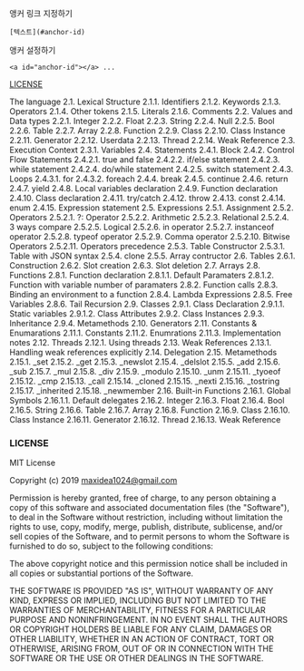앵커 링크 지정하기


```
[텍스트](#anchor-id)
```


앵커 설정하기

```
<a id="anchor-id"></a> ...
```



[LICENSE](#license)

The language
2.1. Lexical Structure
2.1.1. Identifiers
2.1.2. Keywords
2.1.3. Operators
2.1.4. Other tokens
2.1.5. Literals
2.1.6. Comments
2.2. Values and Data types
2.2.1. Integer
2.2.2. Float
2.2.3. String
2.2.4. Null
2.2.5. Bool
2.2.6. Table
2.2.7. Array
2.2.8. Function
2.2.9. Class
2.2.10. Class Instance
2.2.11. Generator
2.2.12. Userdata
2.2.13. Thread
2.2.14. Weak Reference
2.3. Execution Context
2.3.1. Variables
2.4. Statements
2.4.1. Block
2.4.2. Control Flow Statements
2.4.2.1. true and false
2.4.2.2. if/else statement
2.4.2.3. while statement
2.4.2.4. do/while statement
2.4.2.5. switch statement
2.4.3. Loops
2.4.3.1. for
2.4.3.2. foreach
2.4.4. break
2.4.5. continue
2.4.6. return
2.4.7. yield
2.4.8. Local variables declaration
2.4.9. Function declaration
2.4.10. Class declaration
2.4.11. try/catch
2.4.12. throw
2.4.13. const
2.4.14. enum
2.4.15. Expression statement
2.5. Expressions
2.5.1. Assignment
2.5.2. Operators
2.5.2.1. ?: Operator
2.5.2.2. Arithmetic
2.5.2.3. Relational
2.5.2.4. 3 ways compare
2.5.2.5. Logical
2.5.2.6. in operator
2.5.2.7. instanceof operator
2.5.2.8. typeof operator
2.5.2.9. Comma operator
2.5.2.10. Bitwise Operators
2.5.2.11. Operators precedence
2.5.3. Table Constructor
2.5.3.1. Table with JSON syntax
2.5.4. clone
2.5.5. Array contructor
2.6. Tables
2.6.1. Construction
2.6.2. Slot creation
2.6.3. Slot deletion
2.7. Arrays
2.8. Functions
2.8.1. Function declaration
2.8.1.1. Default Paramaters
2.8.1.2. Function with variable number of paramaters
2.8.2. Function calls
2.8.3. Binding an environment to a function
2.8.4. Lambda Expressions
2.8.5. Free Variables
2.8.6. Tail Recursion
2.9. Classes
2.9.1. Class Declaration
2.9.1.1. Static variables
2.9.1.2. Class Attributes
2.9.2. Class Instances
2.9.3. Inheritance
2.9.4. Metamethods
2.10. Generators
2.11. Constants & Enumarations
2.11.1. Constants
2.11.2. Enumrations
2.11.3. Implementation notes
2.12. Threads
2.12.1. Using threads
2.13. Weak References
2.13.1. Handling weak references explicitly
2.14. Delegation
2.15. Metamethods
2.15.1. _set
2.15.2. _get
2.15.3. _newslot
2.15.4. _delslot
2.15.5. _add
2.15.6. _sub
2.15.7. _mul
2.15.8. _div
2.15.9. _modulo
2.15.10. _unm
2.15.11. _tyoeof
2.15.12. _cmp
2.15.13. _call
2.15.14. _cloned
2.15.15. _nexti
2.15.16. _tostring
2.15.17. _inherited
2.15.18. _newmember
2.16. Built-in Functions
2.16.1. Global Symbols
2.16.1.1. Default delegates
2.16.2. Integer
2.16.3. Float
2.16.4. Bool
2.16.5. String
2.16.6. Table
2.16.7. Array
2.16.8. Function
2.16.9. Class
2.16.10. Class Instance
2.16.11. Generator
2.16.12. Thread
2.16.13. Weak Reference


### <a id="license"></a> LICENSE

MIT License

Copyright (c) 2019 maxidea1024@gmail.com

Permission is hereby granted, free of charge, to any person obtaining a copy
of this software and associated documentation files (the "Software"), to deal
in the Software without restriction, including without limitation the rights
to use, copy, modify, merge, publish, distribute, sublicense, and/or sell
copies of the Software, and to permit persons to whom the Software is
furnished to do so, subject to the following conditions:

The above copyright notice and this permission notice shall be included in all
copies or substantial portions of the Software.

THE SOFTWARE IS PROVIDED "AS IS", WITHOUT WARRANTY OF ANY KIND, EXPRESS OR
IMPLIED, INCLUDING BUT NOT LIMITED TO THE WARRANTIES OF MERCHANTABILITY,
FITNESS FOR A PARTICULAR PURPOSE AND NONINFRINGEMENT. IN NO EVENT SHALL THE
AUTHORS OR COPYRIGHT HOLDERS BE LIABLE FOR ANY CLAIM, DAMAGES OR OTHER
LIABILITY, WHETHER IN AN ACTION OF CONTRACT, TORT OR OTHERWISE, ARISING FROM,
OUT OF OR IN CONNECTION WITH THE SOFTWARE OR THE USE OR OTHER DEALINGS IN THE
SOFTWARE.
